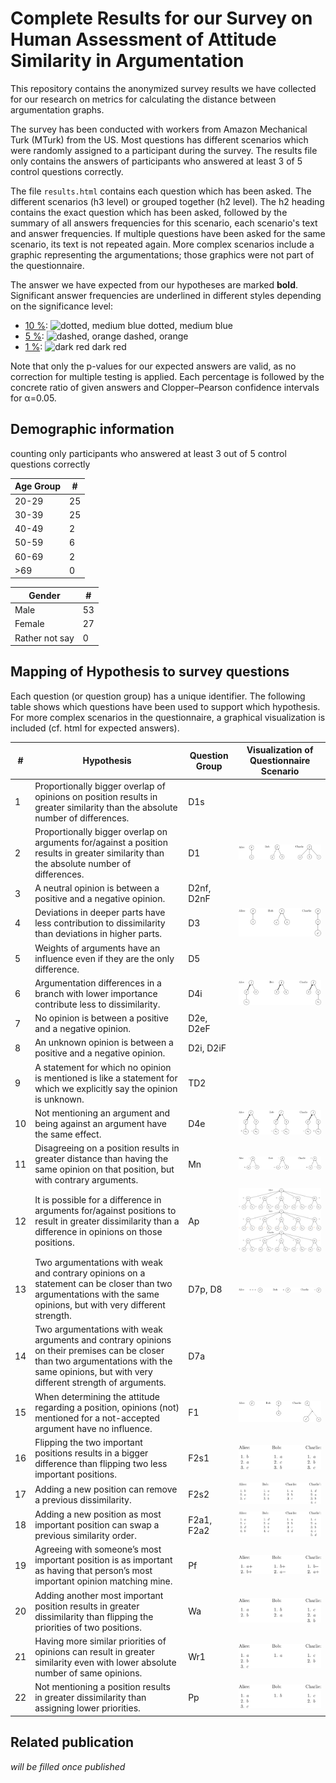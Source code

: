 # Complete Results for our Survey on Human Assessment of Attitude Similarity in Argumentation

This repository contains the anonymized survey results we have collected for our research on metrics for calculating the distance between argumentation graphs.

The survey has been conducted with workers from Amazon Mechanical Turk (MTurk) from the US.
Most questions has different scenarios which were randomly assigned to a participant during the survey.
The results file only contains the answers of participants who answered at least 3 of 5 control questions correctly.

The file `results.html` contains each question which has been asked.
The different scenarios (h3 level) or grouped together (h2 level).
The h2 heading contains the exact question which has been asked, followed by the summary of all answers frequencies for this scenario, each scenario's text and answer frequencies.
If multiple questions have been asked for the same scenario, its text is not repeated again.
More complex scenarios include a graphic representing the argumentations; those graphics were not part of the questionnaire.

The answer we have expected from our hypotheses are marked <b>bold</b>.
Significant answer frequencies are underlined in different styles depending on the significance level:

* <u>10 %</u>: ![dotted, medium blue](https://placehold.it/20/0043c4/ffffff?text=.%20.%20.) dotted, medium blue
* <u>5 %</u>: ![dashed, orange](https://placehold.it/20/ce7500/ffffff?text=_%20%20_%20%20_) dashed, orange
* <u>1 %</u>: ![dark red](https://placehold.it/20/ac0000/ffffff?text=_____) dark red

Note that only the p-values for our expected answers are valid, as no correction for multiple testing is applied.
Each percentage is followed by the concrete ratio of given answers and Clopper–Pearson confidence intervals for α=0.05. 

## Demographic information

counting only participants who answered at least 3 out of 5 control questions correctly

| Age Group | # |
| ----------| - |
| 20-29  | 25 |
| 30-39  | 25 |
| 40-49  |  2 |
| 50-59  |  6 |
| 60-69  |  2 |
| &gt;69 |  0 |

| Gender | # |
| ------ | - |
| Male   | 53 |
| Female | 27 |
| Rather not say | 0 |

## Mapping of Hypothesis to survey questions

Each question (or question group) has a unique identifier.
The following table shows which questions have been used to support which hypothesis.
For more complex scenarios in the questionnaire, a graphical visualization is included (cf. html for expected answers).

| # | Hypothesis | Question Group | Visualization of Questionnaire Scenario |
| - | ---------- | -------------- | --------------------------------------- |
| 1 | Proportionally bigger overlap of opinions on position results in greater similarity than the absolute number of differences. | D1s |
| 2 | Proportionally bigger overlap on arguments for/against a position results in greater similarity than the absolute number of differences. | D1 | ![](fig/H2.png)
| 3 | A neutral opinion is between a positive and a negative opinion. | D2nf, D2nF |
| 4 | Deviations in deeper parts have less contribution to dissimilarity than deviations in higher parts. | D3 | ![](fig/H4.png)
| 5 | Weights of arguments have an influence even if they are the only difference. | D5 |
| 6 | Argumentation differences in a branch with lower importance contribute less to dissimilarity. | D4i | ![](fig/H6.png)
| 7 | No opinion is between a positive and a negative opinion. | D2e, D2eF |
| 8 | An unknown opinion is between a positive and a negative opinion. | D2i, D2iF |
| 9 | A statement for which no opinion is mentioned is like a statement for which we explicitly say the opinion is unknown. | TD2 |
| 10 | Not mentioning an argument and being against an argument have the same effect. | D4e | ![](fig/H10.png)
| 11 | Disagreeing on a position results in greater distance than having the same opinion on that position, but with contrary arguments. | Mn | ![](fig/H11.png)
| 12 | It is possible for a difference in arguments for/against positions to result in greater dissimilarity than a difference in opinions on those positions. | Ap | ![](fig/H12.png)
| 13 | Two argumentations with weak and contrary opinions on a statement can be closer than two argumentations with the same opinions, but with very different strength. | D7p, D8 | ![](fig/H13.png)
| 14 | Two argumentations with weak arguments and contrary opinions on their premises can be closer than two argumentations with the same opinions, but with very different strength of arguments. | D7a |
| 15 | When determining the attitude regarding a position, opinions (not) mentioned for a not-accepted argument have no influence. | F1 | ![](fig/H15.png)
| 16 | Flipping the two important positions results in a bigger difference than flipping two less important positions. | F2s1 | ![](fig/H16.png)
| 17 | Adding a new position can remove a previous dissimilarity. | F2s2 | ![](fig/H17.png)
| 18 | Adding a new position as most important position can swap a previous similarity order. | F2a1, F2a2 | ![](fig/H18.png)
| 19 | Agreeing with someone’s most important position is as important as having that person’s most important opinion matching mine. | Pf | ![](fig/H19.png)
| 20 | Adding another most important position results in greater dissimilarity than flipping the priorities of two positions. | Wa | ![](fig/H20.png)
| 21 | Having more similar priorities of opinions can result in greater similarity even with lower absolute number of same opinions. | Wr1 | ![](fig/H21.png)
| 22 | Not mentioning a position results in greater dissimilarity than assigning lower priorities. | Pp | ![](fig/H22.png)

## Related publication

*will be filled once published*

